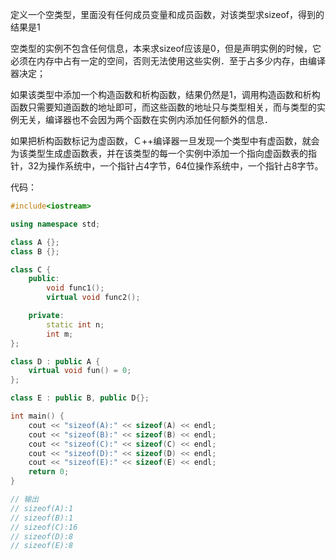 定义一个空类型，里面没有任何成员变量和成员函数，对该类型求sizeof，得到的结果是1

空类型的实例不包含任何信息，本来求sizeof应该是0，但是声明实例的时候，它必须在内存中占有一定的空间，否则无法使用这些实例．至于占多少内存，由编译器决定；

如果该类型中添加一个构造函数和析构函数，结果仍然是1，调用构造函数和析构函数只需要知道函数的地址即可，而这些函数的地址只与类型相关，而与类型的实例无关，编译器也不会因为两个函数在实例内添加任何额外的信息．

如果把析构函数标记为虚函数，Ｃ++编译器一旦发现一个类型中有虚函数，就会为该类型生成虚函数表，并在该类型的每一个实例中添加一个指向虚函数表的指针，32为操作系统中，一个指针占4字节，64位操作系统中，一个指针占8字节。

代码：

```  c++
#include<iostream>

using namespace std;

class A {};
class B {};

class C {
    public:
        void func1();
        virtual void func2();

    private:
        static int n;
        int m;
};

class D : public A {
    virtual void fun() = 0;
};

class E : public B, public D{};

int main() {
    cout << "sizeof(A):" << sizeof(A) << endl;
    cout << "sizeof(B):" << sizeof(B) << endl;
    cout << "sizeof(C):" << sizeof(C) << endl;
    cout << "sizeof(D):" << sizeof(D) << endl;
    cout << "sizeof(E):" << sizeof(E) << endl;
    return 0;
}

// 输出
// sizeof(A):1
// sizeof(B):1
// sizeof(C):16
// sizeof(D):8
// sizeof(E):8
```

